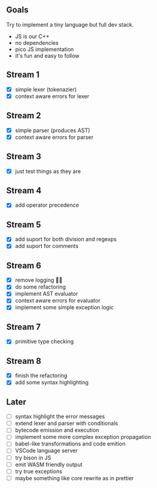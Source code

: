 ## Goals

Try to implement a tiny language but full dev stack.

- JS is our C++
- no dependencies
- pico JS implementation
- it's fun and easy to follow

## Stream 1

- [x] simple lexer (tokenazier)
- [x] context aware errors for lexer

## Stream 2

- [x] simple parser (produces AST)
- [x] context aware errors for parser

## Stream 3

- [x] just test things as they are

## Stream 4

- [x] add operator precedence

## Stream 5

- [x] add suport for both division and regexps
- [x] add suport for comments

## Stream 6

- [x] remove logging 🤦‍♂️
- [x] do some refactoring
- [x] implement AST evaluator
- [x] context aware errors for evaluator
- [x] implement some simple exception logic

## Stream 7

- [x] primitive type checking

## Stream 8

- [x] finish the refactoring
- [x] add some syntax highlighting

## Later

- [ ] syntax highlight the error messages
- [ ] extend lexer and parser with conditionals
- [ ] bytecode emission and execution
- [ ] implement some more complex exception propagation
- [ ] babel-like transformations and code emition
- [ ] VSCode language server
- [ ] try bison in JS
- [ ] emit WASM friendly output
- [ ] try true exceptions
- [ ] maybe something like core rewrite as in prettier
